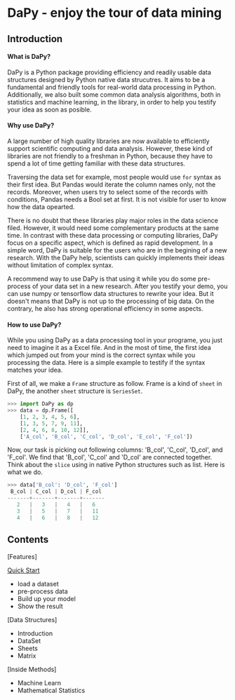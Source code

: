 # DaPy - enjoy the tour of data mining

## Introduction
#### What is DaPy?
DaPy is a Python package providing efficiency and readily usable data structures designed by Python native data strucutres. 
It aims to be a fundamental and friendly tools for real-world data processing in Python. Additionally, we also built some common data analysis algorithms, both in statistics and machine learning, in the library, in order to help you testify your idea as soon as posible.  

#### Why use DaPy?  
A large number of high quality libraries are now available to efficiently support scientific computing and data analysis. However, these kind of libraries are not friendly to a freshman in Python, because they have to spend a lot of time getting familiar with these data structures. 

Traversing the data set for example, most people would use ``for`` syntax as their first idea. But Pandas would iterate the column names only, not the records. Moreover, when users try to select some of the records with conditions, Pandas needs a Bool set at first. It is not visible for user to know how the data opearted. 

There is no doubt that these libraries play major roles in the data science filed. However, it would need some complementary products at the same time. In contrast with these data processing or computing libraries, DaPy focus on a specific aspect, which is defined as rapid development. In a simple word, DaPy is suitable for the users who are in the begining of a new research. With the DaPy help, scientists can quickly implements their ideas without limitation of complex syntax.  

A recommend way to use DaPy is that using it while you do some pre-process of your data set in a new research. After you testify your demo, you can use numpy or tensorflow data structures to rewrite your idea. But it doesn't means that DaPy is not up to the processing of big data. On the contrary, he also has strong operational efficiency in some aspects.

#### How to use DaPy?
While you using DaPy as a data processing tool in your programe, you just need to imagine it as a Excel file. And in the most of time, the first idea which jumped out from your mind is the correct syntax while you processing the data. Here is a simple example to testify if the syntax matches your idea. 

First of all, we make a `Frame` structure as follow. Frame is a kind of `sheet` in DaPy, the another `sheet` structure is `SeriesSet`.
```Python
>>> import DaPy as dp
>>> data = dp.Frame([
	[1, 2, 3, 4, 5, 6],
	[1, 3, 5, 7, 9, 11],
	[2, 4, 6, 8, 10, 12]], 
   	['A_col', 'B_col', 'C_col', 'D_col', 'E_col', 'F_col'])
```
Now, our task is picking out following columns: 'B_col', 'C_col', 'D_col', and 'F_col'. We find that 'B_col', 'C_col' and 'D_col' are connected together. Think about the `slice` using in native Python structures such as list. Here is what we do.
```Python
>>> data['B_col': 'D_col', 'F_col']
 B_col | C_col | D_col | F_col
-------+-------+-------+-------
   2   |   3   |   4   |   6   
   3   |   5   |   7   |   11  
   4   |   6   |   8   |   12  
 ```

## Contents  
[Features]
   
[Quick Start](https://github.com/JacksonWuxs/DaPy/blob/master/doc/GuideBook.md#quick-start)
  - load a dataset
  - pre-process data
  - Build up your model
  - Show the result  
  
[Data Structures]
  - Introduction
  - DataSet
  - Sheets
  - Matrix  
  
[Inside Methods]
  - Machine Learn
  - Mathematical Statistics


